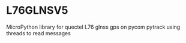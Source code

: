 # L76GLNSV5
MicroPython library for quectel L76 glnss gps on pycom pytrack using threads to read messages
